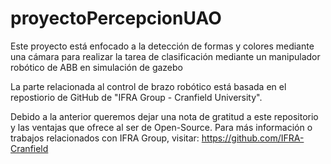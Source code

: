 # proyectoPercepcionUAO
Este proyecto está enfocado a la detección de formas y colores mediante una cámara para realizar la tarea de clasificación mediante un manipulador robótico de ABB en simulación de gazebo

La parte relacionada al control de brazo robótico está basada en el repostiorio de GitHub de "IFRA Group - Cranfield University".

Debido a la anterior queremos dejar una nota de gratitud a este repositorio y las ventajas que ofrece al ser de Open-Source. Para más información o trabajos relacionados con IFRA Group, visitar: https://github.com/IFRA-Cranfield
